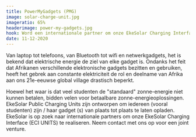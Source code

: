 ```yaml
---
title: PowerMyGadgets (PMG)
image: solar-charge-unit.jpg
imageratio: 65%
headerimage: power-my-gadgets.jpg
hook: Word een internationale partner om onze EkeSolar Charging Interface tot bloei te brengen!
date: 11-12-2020
---
```


Van laptop tot telefoons, van Bluetooth tot wifi en netwerkgadgets, het is bekend dat elektrische energie de ziel van elke gadget is. Ondanks het feit dat Afrikanen verschillende elektronische gadgets bezitten en gebruiken, heeft het gebrek aan constante elektriciteit de rol en deelname van Afrika aan ons 21e-eeuwse global village drastisch beperkt.

Hoewel het waar is dat veel studenten de "standaard" zonne-energie niet kunnen betalen, bidden velen voor betaalbare zonne-energieoplossingen. EkeSolar Public Charging Units zijn ontworpen om iedereen (vooral studenten) zijn / haar gadget (s) van plaats tot plaats te laten opladen. EkeSolar is op zoek naar internationale partners om onze EkeSolar Charging Interface (ECI UNITS) te realiseren. Neem contact met ons op voor een joint venture.
